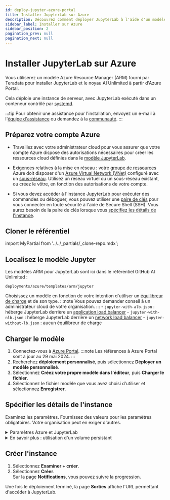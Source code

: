 ```yaml
---
id: deploy-jupyter-azure-portal
title: Installer JupyterLab sur Azure
description: Découvrez comment déployer JupyterLab à l'aide d'un modèle ARM.
sidebar_label: Installer sur Azure
sidebar_position: 2
pagination_prev: null
pagination_next: null
---
```


# Installer JupyterLab sur Azure

Vous utiliserez un modèle Azure Resource Manager (ARM) fourni par Teradata pour installer JupyterLab et le noyau AI Unlimited à partir d'Azure Portal. 

Cela déploie une instance de serveur, avec JupyterLab exécuté dans un conteneur contrôlé par [systemd](../../glossary.md#systemd).

:::tip
Pour obtenir une assistance pour l'installation, envoyez un e-mail à l'<a href="mailto:aiunlimited.support@Teradata.com">équipe d'assistance</a> ou demandez à la [communauté](https://support.teradata.com/community?id=community_forum&sys_id=b0aba91597c329d0e6d2bd8c1253affa).
:::


## Préparez votre compte Azure

- Travaillez avec votre administrateur cloud pour vous assurer que votre compte Azure dispose des autorisations nécessaires pour créer les ressources cloud définies dans le [modèle JupyterLab](https://github.com/Teradata/ai-unlimited/tree/develop/deployments/azure/templates/arm/jupyter).

- Exigences relatives à la mise en réseau : votre [groupe de ressources](https://learn.microsoft.com/en-us/azure/azure-resource-manager/management/manage-resource-groups-portal) Azure doit disposer d'un [Azure Virtual Network (VNet)](https://learn.microsoft.com/en-us/azure/virtual-network/quick-create-portal) configuré avec un [sous-réseau](https://learn.microsoft.com/en-us/azure/virtual-network/virtual-network-manage-subnet?tabs=azure-portal). Utilisez un réseau virtuel ou un sous-réseau existant, ou créez le vôtre, en fonction des autorisations de votre compte. 

- Si vous devez accéder à l'instance JupyterLab pour exécuter des commandes ou déboguer, vous pouvez utiliser une [paire de clés](https://learn.microsoft.com/en-us/azure/virtual-machines/linux/mac-create-ssh-keys) pour vous connecter en toute sécurité à l'aide de Secure Shell (SSH). Vous aurez besoin de la paire de clés lorsque vous [spécifiez les détails de l'instance](#specify-instance-details).


## Cloner le référentiel

import MyPartial from '../../_partials/_clone-repo.mdx';

<MyPartial />


## Localisez le modèle Jupyter

Les modèles ARM pour JupyterLab sont ici dans le référentiel GitHub AI Unlimited :

`deployments/azure/templates/arm/jupyter`

Choisissez un modèle en fonction de votre intention d'utiliser un [équilibreur de charge](../../glossary.md#load-balancer) et de son type.
:::note
Vous pouvez demander conseil à un administrateur cloud de votre organisation.
:::
    \- `jupyter-with-alb.json`&nbsp;: héberge JupyterLab derrière un [application load balancer](../../glossary.md#application-load-balancer)
    \- `jupyter-with-nlb.json`&nbsp;: héberge JupyterLab derrière un [network load balancer](../../glossary.md#network-load-balancer)
    \- `jupyter-without-lb.json`&nbsp;: aucun équilibreur de charge

## Charger le modèle

1. Connectez-vous à [Azure Portal](https://portal.azure.com).
   :::note
   Les références à Azure Portal sont à jour au 29 mai 2024.
   ::: 
2. Recherchez **déploiement personnalisé**, puis sélectionnez **Déployer un modèle personnalisé**.
3. Sélectionnez **Créez votre propre modèle dans l'éditeur**, puis **Charger le fichier**.
4. Sélectionnez le fichier modèle que vous avez choisi d'utiliser et sélectionnez **Enregistrer**.  


## Spécifier les détails de l'instance

Examinez les paramètres. Fournissez des valeurs pour les paramètres obligatoires. Votre organisation peut en exiger d'autres.

<details>

<summary>Paramètres Azure et JupyterLab</summary>

| Paramètre | Description | Notes 
|---------|-------------|-----------|
| Subscription | L'abonnement Azure que vous souhaitez utiliser pour déployer AI Unlimited. | Obligatoire<br/>Par défaut&nbsp;: NA<br/>Nous vous recommandons d'utiliser un compte qui n'est pas une version d'évaluation gratuite. |
| Region | La région dans laquelle vous souhaitez déployer AI Unlimited. | Obligatoire<br/>Par défaut&nbsp;: NA<br/>Sélectionnez la région Azure la plus proche de votre lieu de travail et les ressources de données à utiliser avec AI Unlimited. |
| Resource Group Name | Le nom du conteneur qui regroupe les ressources AI Unlimited associées. | Obligatoire<br/>Par défaut&nbsp;: ai-unlimited-jupyter |
| OS Version  | Les versions des systèmes d'exploitation disponibles dans l'abonnement actuel.| Facultatif avec la valeur par défaut<br/>Par défaut&nbsp;: Ubuntu-2004 |
| Instance Type | Le type d'instance que vous souhaitez utiliser pour AI Unlimited.| Facultatif<br/>Par défaut&nbsp;: STANDARD_D2_V3<br/>Nous vous recommandons d'utiliser le type d'instance par défaut pour réduire les coûts. Le type d'instance par défaut est la série Dv3 standard avec 2&nbsp;vCPU et 8,0&nbsp;Gio de mémoire.|
| Network | Le nom du réseau sur lequel vous souhaitez déployer l'instance AI Unlimited.| Facultatif<br/>Par défaut&nbsp;: NA| 
| Subnet | Le sous-réseau sur lequel vous souhaitez déployer l'instance AI Unlimited.| Obligatoire<br/>Par défaut&nbsp;: NA<br/>Le sous-réseau doit résider dans la zone de disponibilité sélectionnée. |
| Security Group | Le pare-feu virtuel qui contrôle le trafic entrant et sortant vers l'instance. | Facultatif<br/>Par défaut&nbsp;: JupyterSecurityGroup<br/>Le groupe de sécurité est implémenté sous la forme d'un ensemble de règles qui spécifient les protocoles, les ports et les adresses IP ou les blocs CIDR autorisés à accéder à l'instance. Définissez au moins un accès CIDR ou un groupe de sécurité pour autoriser le trafic entrant, sauf si vous créez des règles d'entrée de groupe de sécurité personnalisées. |
| Access CIDR | La plage d'adresses IP CIDR autorisée à accéder à l'instance. | Facultatif<br/>Par défaut&nbsp;: 0.0.0.0/0<br/>Nous vous recommandons de définir cette valeur sur une plage d'adresses IP approuvées. Définissez au moins un CIDR d'accès ou un groupe de sécurité pour autoriser le trafic entrant, sauf si vous créez des règles d'entrée de groupe de sécurité personnalisées. |
| Source App Sec Groups (ASG) | Les groupes de sécurité des applications sources autorisés à se connecter à l'instance AI Unlimited. Les ASG vous permettent d'organiser vos machines virtuelles (VM) en fonction de leurs stratégies de sécurité réseau spécifiques. Ces stratégies de sécurité déterminent le trafic autorisé ou non sur votre machine virtuelle. | Facultatif<br/>Par défaut&nbsp;: NA<br/>Sélectionnez un groupe de sécurité des applications dans la même région que l'interface réseau. |
| Destination App Sec Groups | Les groupes de sécurité des applications de destination qui ont l'autorisation de se connecter à l'instance AI Unlimited. | Facultatif<br/>Par défaut&nbsp;: NA<br/>Sélectionnez un groupe de sécurité des applications dans la même région que l'interface réseau. |
| Role Definition ID | L'ID du rôle à utiliser avec AI Unlimited. | Obligatoire<br/>Par défaut&nbsp;: NA<br/>Utilisez la commande Azure CLI&nbsp;-&nbsp;`Get-AzRoleDefinition` pour obtenir votre ID de définition de rôle. |
| Allow Public SSH | Spécifie si vous pouvez utiliser des clés Secure Shell (SSH) pour vous connecter aux VM dans Azure. |  Facultatif<br/>Par défaut&nbsp;: vrai |
| Public Key | La clé SSH publique que vous pouvez utiliser pour vous connecter à une VM via SSH. | Facultatif<br/>Par défaut&nbsp;: NA<br/>Cette valeur doit commencer par `ssh-rsa`. |
| Use Persistent Volume | Indique si vous souhaitez utiliser un volume persistant nouveau ou existant pour stocker des données. Consultez *En savoir plus&nbsp;: Utilisation d'un volume persistant* sous la section Paramètres. | Facultatif avec valeur par défaut<br/>Par défaut&nbsp;: Nouveau<br/>Les options prises en charge sont un nouveau volume persistant ou un volume existant, selon votre cas d'utilisation. |
| Persistent Volume Size | La taille du volume persistant que vous pouvez associer à l'instance, en Go. | Facultatif<br/>Par défaut&nbsp;: 100<br/>Prend en charge les valeurs comprises entre&nbsp;8 et 1&nbsp;000. |
| Existing Persistent Volume | L'ID du volume persistant existant que vous pouvez associer à l'instance.| Obligatoire si Utiliser le volume persistant est défini sur Existant<br/>Par défaut&nbsp;: NA<br/>Le volume persistant doit se trouver dans la même zone de disponibilité que l'instance AI Unlimited. |
| JupyterHttpPort | Le port pour accéder à l'interface utilisateur du service JupyterLab. | Obligatoire avec la valeur par défaut<br/>Par défaut&nbsp;: 8&nbsp;888 |
| JupyterVersion | La version de JupyterLab que vous souhaitez déployer. | Obligatoire avec la valeur par défaut<br/>Par défaut&nbsp;: dernière<br/>La valeur est une balise de version de conteneur, par exemple, dernière. |
| JupyterToken | Le jeton ou le mot de passe utilisé pour accéder à JupyterLab depuis l'interface utilisateur.| Obligatoire<br/>Par défaut&nbsp;: NA<br/>Le jeton doit commencer par une lettre et contenir uniquement des caractères alphanumériques. Le modèle autorisé est ^[a-zA-Z][a-zA-Z0-9-]*. |

</details>

<details>

<summary>En savoir plus&nbsp;: utilisation d'un volume persistant</summary>

L'instance JupyterLab s'exécute dans un conteneur et enregistre ses données de configuration dans une base de données dans le volume racine de l'instance. Ces données sont conservées si vous arrêtez, redémarrez ou effectuez un instantané et relancez l'instance. 

Mais un volume persistant stocke les données d'une application conteneurisée au-delà de la durée de vie du conteneur, du pod ou du nœud dans lequel il s'exécute. 

**Sans volume persistant**

Si le conteneur, le pod ou le nœud tombe en panne ou s'arrête, vous perdez les données de configuration de JupyterLab. Vous pouvez déployer une nouvelle instance JupyterLab, mais pas dans le même état que celle qui a été perdue.

**Avec un volume persistant**

Si le conteneur, le pod ou le nœud tombe en panne ou s'arrête et que les données de configuration JupyterLab sont stockées dans un volume persistant, vous pouvez déployer une nouvelle instance JupyterLab qui a la même configuration que celle qui a été perdue.

**Exemple**

1. Déployez JupyterLab et incluez ces paramètres&nbsp;:
   - `UsePersistentVolume`: **Nouveau**
2. Après avoir créé la pile, dans l'onglet **Sorties**, notez le `volume-id`.
3. Utilisez JupyterLab.
4. Si l'instance JupyterLab est perdue, déployez à nouveau JupyterLab et incluez ces paramètres&nbsp;:
   - `UsePersistentVolume`: **Nouveau**
   - `ExistingPersistentVolumeId`: la valeur que vous avez notée à l'étape&nbsp;2
   
La nouvelle instance JupyterLab a la même configuration que celle qui a été perdue.

</details>


## Créer l'instance

1. Sélectionnez **Examiner + créer**.
2. Sélectionnez **Créer**.<br />
Sur la page **Notifications**, vous pouvez suivre la progression.

Une fois le déploiement terminé, la page **Sorties** affiche l'URL permettant d'accéder à JupyterLab.





